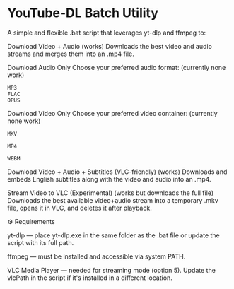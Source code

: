 # YouTube-DL Batch Utility
A simple and flexible .bat script that leverages yt-dlp and ffmpeg to:

Download Video + Audio   (works)
Downloads the best video and audio streams and merges them into an .mp4 file.

Download Audio Only
Choose your preferred audio format: (currently none work)

    MP3
    FLAC
    OPUS

Download Video Only
Choose your preferred video container: (currently none work)

    MKV

    MP4

    WEBM

Download Video + Audio + Subtitles (VLC-friendly) (works)
Downloads and embeds English subtitles along with the video and audio into an .mp4.

Stream Video to VLC (Experimental) (works but downloads the full file)
Downloads the best available video+audio stream into a temporary .mkv file, opens it in VLC, and deletes it after playback.

⚙️ Requirements

yt-dlp — place yt-dlp.exe in the same folder as the .bat file or update the script with its full path.

ffmpeg — must be installed and accessible via system PATH.

VLC Media Player — needed for streaming mode (option 5). Update the vlcPath in the script if it's installed in a different location.
